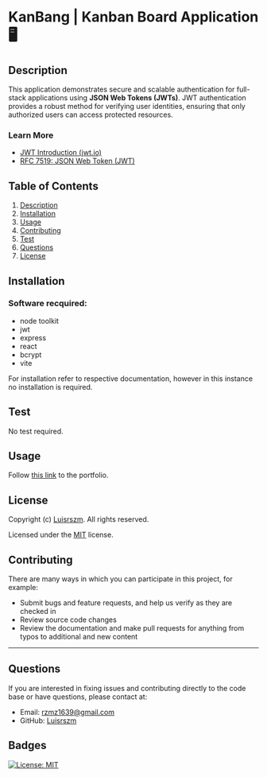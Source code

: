 # KanBang | Kanban Board Application 🖥️

## Description

This application demonstrates secure and scalable authentication for full-stack applications using **JSON Web Tokens (JWTs)**. JWT authentication provides a robust method for verifying user identities, ensuring that only authorized users can access protected resources.

### Learn More

- [JWT Introduction (jwt.io)](https://jwt.io/introduction)
- [RFC 7519: JSON Web Token (JWT)](https://tools.ietf.org/html/rfc7)

## Table of Contents

1. [Description](#description)
2. [Installation](#installation)
3. [Usage](#usage)
4. [Contributing](#contributing)
6. [Test](#test)
7. [Questions](#questions)
8. [License](#license)

## Installation

### Software recquired:
- node toolkit
- jwt
- express
- react
- bcrypt
- vite


For installation refer to respective documentation, however in this instance no installation is required.

## Test

No test required.

## Usage

Follow [this link](#) to the portfolio.

## License

Copyright (c) [Luisrszm](https://github.com/Luisrszm). All rights reserved.

Licensed under the [MIT](https://choosealicense.com/licenses/mit/) license.

## Contributing

There are many ways in which you can participate in this project, for example:

- Submit bugs and feature requests, and help us verify as they are checked in
- Review source code changes
- Review the documentation and make pull requests for anything from typos to additional and new content

---

## Questions

If you are interested in fixing issues and contributing directly to the code base or have questions, please contact at:
- Email: rzmz1639@gmail.com
- GitHub: [Luisrszm](https://github.com/Luisrszm)

## Badges

[![License: MIT](https://img.shields.io/badge/License-MIT-yellow.svg)](https://opensource.org/licenses/MIT)
